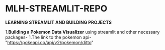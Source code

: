 # MLH-STREAMLIT-REPO
**LEARNING STREAMLIT AND BUILDING PROJECTS**

1.**Building a Pokemon Data Visualizer** using streamlit and other necessary packages-
  1.The link to the pokemon api-
    "https://pokeapi.co/api/v2/pokemon/ditto"
